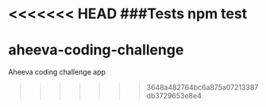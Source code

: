 <<<<<<< HEAD
###Tests
npm test
=======
# aheeva-coding-challenge
Aheeva coding challenge app
>>>>>>> 3648a482764bc6a875a07213387db3729653e8e4
